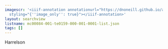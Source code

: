 ```yaml
---
imagescr: '<iiif-annotation annotationurl="https://dnoneill.github.io/annotate/annotations/mc00084-001-te0159-000-001-0001-1.json"
  styling="{''image_only'': true}"></iiif-annotation>'
layout: searchview
listname: mc00084-001-te0159-000-001-0001-list.json
tags: []
---
```

Harrelson